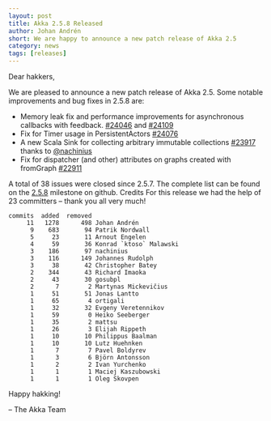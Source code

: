 ```yaml
---
layout: post
title: Akka 2.5.8 Released
author: Johan Andrén 
short: We are happy to announce a new patch release of Akka 2.5
category: news
tags: [releases]
---
```


Dear hakkers,

We are pleased to announce a new patch release of Akka 2.5. Some notable improvements and bug fixes in 2.5.8 are:

 * Memory leak fix and performance improvements for asynchronous callbacks with feedback. [#24046](https://github.com/akka/akka/issues/24046) and [#24109](https://github.com/akka/akka/issues/24109)
 * Fix for Timer usage in PersistentActors [#24076](https://github.com/akka/akka/issues/24076)
 * A new Scala Sink for collecting arbitrary immutable collections [#23917](https://github.com/akka/akka/issues/23917) thanks to [@nachinius](https://github.com/nachinius)
 * Fix for dispatcher (and other) attributes on graphs created with fromGraph [#22911](https://github.com/akka/akka/issues/22911)

A total of 38 issues were closed since 2.5.7. The complete list can be found on the [2.5.8](https://github.com/akka/akka/milestone/124?closed=1) milestone on github.
Credits
For this release we had the help of 23 committers – thank you all very much!

```
commits  added  removed
     11   1278      498 Johan Andrén
      9    683       94 Patrik Nordwall
      5     23       11 Arnout Engelen
      4     59       36 Konrad `ktoso` Malawski
      3    186       97 nachinius
      3    116      149 Johannes Rudolph
      3     38       42 Christopher Batey
      2    344       43 Richard Imaoka
      2     43       30 gosubpl
      2      7        2 Martynas Mickevičius
      1     51       51 Jonas Lantto
      1     65        4 ortigali
      1     32       32 Evgeny Veretennikov
      1     59        0 Heiko Seeberger
      1     35        2 mattsu
      1     26        3 Elijah Rippeth
      1     10       10 Philippus Baalman
      1     10       10 Lutz Huehnken
      1      7        7 Pavel Boldyrev
      1      3        6 Björn Antonsson
      1      2        2 Ivan Yurchenko
      1      1        1 Maciej Kaszubowski
      1      1        1 Oleg Skovpen
```
     

Happy hakking!

– The Akka Team

